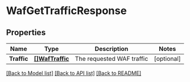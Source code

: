 # WafGetTrafficResponse

## Properties

Name | Type | Description | Notes
------------ | ------------- | ------------- | -------------
**Traffic** | [**[]WafTraffic**](wafTraffic.md) | The requested WAF traffic | [optional] 

[[Back to Model list]](../README.md#documentation-for-models) [[Back to API list]](../README.md#documentation-for-api-endpoints) [[Back to README]](../README.md)


